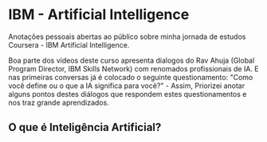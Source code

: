 # IBM - Artificial Intelligence

Anotações pessoais abertas ao público sobre minha jornada de estudos Coursera - IBM Artificial Intelligence.

Boa parte dos vídeos deste curso apresenta dialogos do Rav Ahuja (Global Program Director, IBM Skills Network) com renomados profissionais de IA. E nas primeiras conversas já é colocado o seguinte questionamento: "Como você define ou o que a IA significa para você?" - Assim, Priorizei anotar alguns pontos destes diálogos que respondem estes questionamentos e nos traz grande aprendizados.


## O que é Inteligência Artificial?

